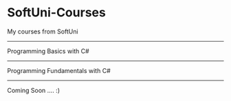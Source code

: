 # SoftUni-Courses
My courses from SoftUni
- - - - - - - - - - - -
Programming Basics with C#
- - - - - - - - - - - - - - - - 
Programming Fundamentals with C#
- - - - - - - - - - - - - - - -
Coming Soon .... :)
